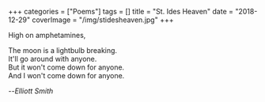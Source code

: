 +++
categories = ["Poems"]
tags = []
title = "St. Ides Heaven"
date = "2018-12-29"
coverImage = "/img/stidesheaven.jpg"
+++

High on amphetamines,  
<!--more-->
The moon is a lightbulb breaking.  
It'll go around with anyone.  
But it won't come down for anyone.  
And I won't come down for anyone.  

--<cite>Elliott Smith</cite>
